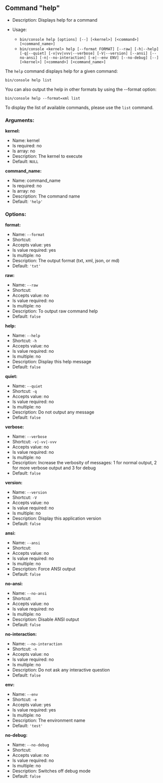Command "help"
--------------

* Description: Displays help for a command
* Usage:

  * `bin/console help [options] [--] [<kernel>] [<command>] [<command_name>]`
  * `bin/console <kernel> help [--format FORMAT] [--raw] [-h|--help] [-q|--quiet] [-v|vv|vvv|--verbose] [-V|--version] [--ansi] [--no-ansi] [-n|--no-interaction] [-e|--env ENV] [--no-debug] [--] [<kernel>] [<command>] [<command_name>]`

The `help` command displays help for a given command:

  `bin/console help list`

You can also output the help in other formats by using the --format option:

  `bin/console help --format=xml list`

To display the list of available commands, please use the `list` command.

### Arguments:

**kernel:**

* Name: kernel
* Is required: no
* Is array: no
* Description: The kernel to execute
* Default: `NULL`

**command_name:**

* Name: command_name
* Is required: no
* Is array: no
* Description: The command name
* Default: `'help'`

### Options:

**format:**

* Name: `--format`
* Shortcut: <none>
* Accepts value: yes
* Is value required: yes
* Is multiple: no
* Description: The output format (txt, xml, json, or md)
* Default: `'txt'`

**raw:**

* Name: `--raw`
* Shortcut: <none>
* Accepts value: no
* Is value required: no
* Is multiple: no
* Description: To output raw command help
* Default: `false`

**help:**

* Name: `--help`
* Shortcut: `-h`
* Accepts value: no
* Is value required: no
* Is multiple: no
* Description: Display this help message
* Default: `false`

**quiet:**

* Name: `--quiet`
* Shortcut: `-q`
* Accepts value: no
* Is value required: no
* Is multiple: no
* Description: Do not output any message
* Default: `false`

**verbose:**

* Name: `--verbose`
* Shortcut: `-v|-vv|-vvv`
* Accepts value: no
* Is value required: no
* Is multiple: no
* Description: Increase the verbosity of messages: 1 for normal output, 2 for more verbose output and 3 for debug
* Default: `false`

**version:**

* Name: `--version`
* Shortcut: `-V`
* Accepts value: no
* Is value required: no
* Is multiple: no
* Description: Display this application version
* Default: `false`

**ansi:**

* Name: `--ansi`
* Shortcut: <none>
* Accepts value: no
* Is value required: no
* Is multiple: no
* Description: Force ANSI output
* Default: `false`

**no-ansi:**

* Name: `--no-ansi`
* Shortcut: <none>
* Accepts value: no
* Is value required: no
* Is multiple: no
* Description: Disable ANSI output
* Default: `false`

**no-interaction:**

* Name: `--no-interaction`
* Shortcut: `-n`
* Accepts value: no
* Is value required: no
* Is multiple: no
* Description: Do not ask any interactive question
* Default: `false`

**env:**

* Name: `--env`
* Shortcut: `-e`
* Accepts value: yes
* Is value required: yes
* Is multiple: no
* Description: The environment name
* Default: `'test'`

**no-debug:**

* Name: `--no-debug`
* Shortcut: <none>
* Accepts value: no
* Is value required: no
* Is multiple: no
* Description: Switches off debug mode
* Default: `false`
